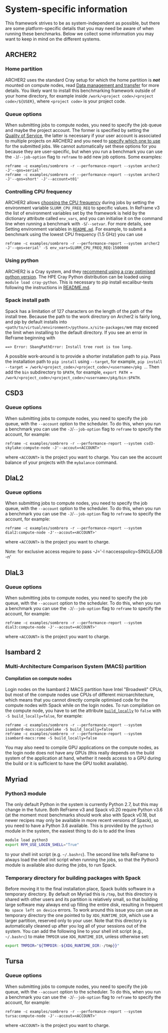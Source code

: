 # System-specific information

This framework strives to be as system-independent as possible, but there are some platform-specific details that you may need be aware of when running these benchmarks.
Below we collect some information you may want to keep in mind on the different systems.

## ARCHER2

### Home partition

ARCHER2 uses the standard Cray setup for which the home partition is ***not*** mounted on compute nodes, read [Data management and transfer](https://docs.archer2.ac.uk/user-guide/data/) for more details.
You likely want to install this benchmarking framework outside of your home directory, for example inside `/work/<project code>/<project code>/${USER}`, where `<project code>` is your project code.

### Queue options

When submitting jobs to compute nodes, you need to specify the job queue and maybe the project account.
The former is specified by setting the [Quality of Service](https://docs.archer2.ac.uk/user-guide/scheduler/#quality-of-service-qos), the latter is necessary if your user account is associated to multiple projects on ARCHER2 and you need to [specify which one to use](https://docs.archer2.ac.uk/user-guide/scheduler/#specifying-resources-in-job-scripts) for the submitted jobs.
We cannot automatically set these options for you because they are user-specific, but when you run a benchmark you can use the `-J`/`--job-option` flag to `reframe` to add new job options.
Some examples:

```
reframe -c examples/sombrero -r --performance-report --system archer2 -J'--qos=serial'
reframe -c examples/sombrero -r --performance-report --system archer2 -J'--qos=short' -J'--account=t01'
```

### Controlling CPU frequency

ARCHER2 allows [choosing the CPU frequency](https://docs.archer2.ac.uk/user-guide/energy/#controlling-cpu-frequency) during jobs by setting the environment variable `SLURM_CPU_FREQ_REQ` to specific values.
In ReFrame v3 the list of environment variables set by the framework is held by the dictionary attribute called `env_vars`, and you can initialise it on the command line when running a benchmark with `-S`/`--setvar`.
For more details, see Setting environment variables in [`README.md`](./README.md).
For example, to submit a benchmark using the lowest CPU frequency (1.5 GHz) you can use

```
reframe -c examples/sombrero -r --performance-report --system archer2 -J'--qos=serial' -S env_vars=SLURM_CPU_FREQ_REQ:1500000
```

### Using python

ARCHER2 is a Cray system, and they
[recommend using a cray optimised python version](https://docs.archer2.ac.uk/user-guide/python/).
The HPE Cray Python distribution can be loaded using `module load cray-python`.
This is necessary to pip install excalibur-tests following the instructions in [README.md](./README.md).

### Spack install path

Spack has a limitation of 127 characters on the length of the path of the install tree. Because the
path to the work directory on Archer2 is fairly long, and pip by default installs into
`<path/to/virtual/environment>/pythonx.x/site-packages/`we may exceed the limit when
installing to the default directory. If you see an error in ReFrame beginning with

```
==> Error: SbangPathError: Install tree root is too long.
```

A possible work-around is to provide a shorter installation path to `pip`. Pass the installation
path to `pip install` using `--target`, for example,
`pip install --target = /work/<project_code>/<project_code>/<username>/pkg .`.
Then add  the `bin` subdirectory to `$PATH`, for example,
`export PATH = /work/<project_code>/<project_code>/<username>/pkg/bin:$PATH`.

## CSD3

### Queue options

When submitting jobs to compute nodes, you need to specify the job queue, with the `--account` option to the scheduler.
To do this, when you run a benchmark you can use the `-J`/`--job-option` flag to `reframe` to specify the account, for example:

```
reframe -c examples/sombrero -r --performance-report --system csd3-skylake:compute-node -J'--accout=<ACCOUNT>'
```

where `<ACCOUNT>` is the project you want to charge.
You can see the account balance of your projects with the `mybalance` command.

## DIaL2

### Queue options

When submitting jobs to compute nodes, you need to specify the job queue, with the `--account` option to the scheduler.
To do this, when you run a benchmark you can use the `-J`/`--job-option` flag to `reframe` to specify the account, for example:

```
reframe -c examples/sombrero -r --performance-report --system dial2:compute-node -J'--accout=<ACCOUNT>'
```

where `<ACCOUNT>` is the project you want to charge.

Note: for exclusive access require to pass -J='-l naccesspolicy=SINGLEJOB -n'

## DIaL3

### Queue options

When submitting jobs to compute nodes, you need to specify the job queue, with the `--account` option to the scheduler.
To do this, when you run a benchmark you can use the `-J`/`--job-option` flag to `reframe` to specify the account, for example:

```
reframe -c examples/sombrero -r --performance-report --system dial3:compute-node -J'--accout=<ACCOUNT>'
```

where `<ACCOUNT>` is the project you want to charge.

## Isambard 2

### Multi-Architecture Comparison System (MACS) partition

#### Compilation on compute nodes

Login nodes on the Isambard 2 MACS partition have Intel "Broadwell" CPUs, but most of the compute nodes use CPUs of different microarchitecture, which means that you cannot directly compile optimised code for the compute nodes with Spack while on the login nodes.
To run compilation on the compute node, you have to set the attribute [`build_locally`](https://reframe-hpc.readthedocs.io/en/stable/regression_test_api.html#reframe.core.pipeline.RegressionTest.build_locally) to `false` with `-S build_locally=false`, for example:

```
reframe -c examples/sombrero -r --performance-report --system isambard-macs:cascadelake -S build_locally=false
reframe -c examples/sombrero -r --performance-report --system isambard-macs:rome -S build_locally=false
```

You may also need to compile GPU applications on the compute nodes, as the login node does not have any GPUs (this really depends on the build system of the application at hand, whether it needs access to a GPU during the build or it is sufficient to have the GPU toolkit available).

## Myriad

### Python3 module

The only default Python in the system is currently Python 2.7, but this may change in the future.
Both ReFrame v3 and Spack v0.20 require Python v3.6 (at the moment most benchmarks should work also with Spack v0.18, but newer recipes may only be available in more recent versions of Spack), so you need to have a Python 3.6 available.
This is provided by the `python3` module in the system, the easiest thing to do is to add the lines

```sh
module load python3
export RFM_USE_LOGIN_SHELL="True"
```

to your shell init script (e.g. `~/.bashrc`).
The second line tells ReFrame to always load the shell init script when running the jobs, so that the Python3 module is available also during the jobs, to run Spack.

### Temporary directory for building packages with Spack

Before moving it to the final installation place, Spack builds software in a temporary directory.
By default on Myriad this is `/tmp`, but this directory is shared with other users and its partition is relatively small, so that building large software may always end up filling the entire disk, resulting in frequent `No space left on device` errors.
To work around this issue you can use as temporary directory the one pointed to by `XDG_RUNTIME_DIR`, which use a larger partition, reserved only to your user.
Note that this directory is automatically cleaned up after you log all of your sessions out of the system.
You can add the following line to your shell init script (e.g., `~/.bashrc`) to make `TMPDIR` use `XDG_RUNTIME_DIR`, unless otherwise set:

```sh
export TMPDIR="${TMPDIR:-${XDG_RUNTIME_DIR:-/tmp}}"
```

## Tursa

### Queue options

When submitting jobs to compute nodes, you need to specify the job queue, with the `--account` option to the scheduler.
To do this, when you run a benchmark you can use the `-J`/`--job-option` flag to `reframe` to specify the account, for example:

```
reframe -c examples/sombrero -r --performance-report --system tursa:compute-node -J'--accout=<ACCOUNT>'
```

where `<ACCOUNT>` is the project you want to charge.
